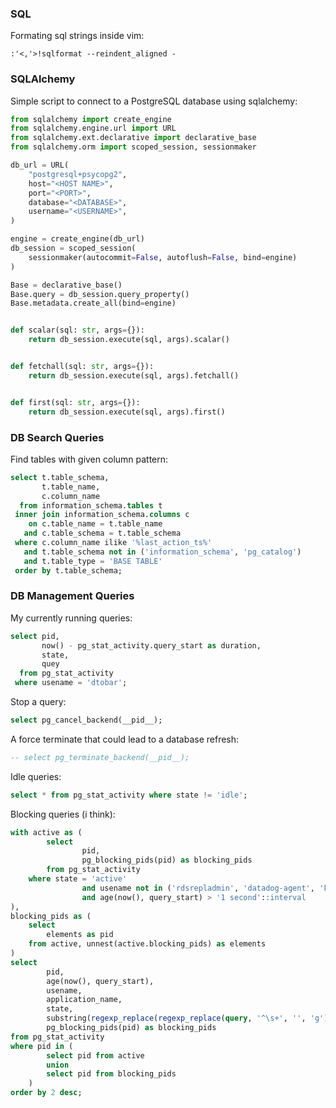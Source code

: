 
### SQL

Formating sql strings inside vim:
```vim
:'<,'>!sqlformat --reindent_aligned -
```

### SQLAlchemy

Simple script to connect to a PostgreSQL database using sqlalchemy:
```python
from sqlalchemy import create_engine
from sqlalchemy.engine.url import URL
from sqlalchemy.ext.declarative import declarative_base
from sqlalchemy.orm import scoped_session, sessionmaker

db_url = URL(
    "postgresql+psycopg2",
    host="<HOST NAME>",
    port="<PORT>",
    database="<DATABASE>",
    username="<USERNAME>",
)

engine = create_engine(db_url)
db_session = scoped_session(
    sessionmaker(autocommit=False, autoflush=False, bind=engine)
)

Base = declarative_base()
Base.query = db_session.query_property()
Base.metadata.create_all(bind=engine)


def scalar(sql: str, args={}):
    return db_session.execute(sql, args).scalar()


def fetchall(sql: str, args={}):
    return db_session.execute(sql, args).fetchall()


def first(sql: str, args={}):
    return db_session.execute(sql, args).first()
```

### DB Search Queries

Find tables with given column pattern:
```sql
select t.table_schema,
       t.table_name,
       c.column_name
  from information_schema.tables t
 inner join information_schema.columns c
    on c.table_name = t.table_name
   and c.table_schema = t.table_schema
 where c.column_name ilike '%last_action_ts%'
   and t.table_schema not in ('information_schema', 'pg_catalog')
   and t.table_type = 'BASE TABLE'
 order by t.table_schema;
```


### DB Management Queries

My currently running queries:
```sql
select pid,
       now() - pg_stat_activity.query_start as duration,
       state,
       quey
  from pg_stat_activity
 where usename = 'dtobar';
```


Stop a query:
```sql
select pg_cancel_backend(__pid__);
```

A force terminate that could lead to a database refresh:
```sql
-- select pg_terminate_backend(__pid__);
```

Idle queries:
```sql
select * from pg_stat_activity where state != 'idle';
```

Blocking queries (i think):
```sql
with active as (
        select
                pid,
                pg_blocking_pids(pid) as blocking_pids
        from pg_stat_activity
    where state = 'active'
                and usename not in ('rdsrepladmin', 'datadog-agent', 'kafka_connect_source', 'kafka_connect_sink')
                and age(now(), query_start) > '1 second'::interval
),
blocking_pids as (
    select
        elements as pid
    from active, unnest(active.blocking_pids) as elements
)
select
        pid,
        age(now(), query_start),
        usename,
        application_name,
        state,
        substring(regexp_replace(regexp_replace(query, '^\s+', '', 'g'), '[\r\n]+|\s{2,}', ' ', 'g'), 0, 80) || '...' as query,
        pg_blocking_pids(pid) as blocking_pids
from pg_stat_activity
where pid in (
        select pid from active
        union
        select pid from blocking_pids
    )
order by 2 desc;
```
